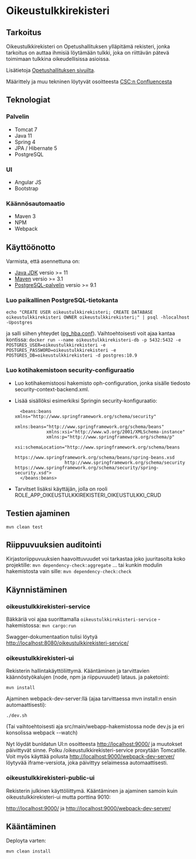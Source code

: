 # Oikeustulkkirekisteri

## Tarkoitus

Oikeustulkkirekisteri on Opetushallituksen ylläpitämä rekisteri, jonka tarkoitus on auttaa ihmisiä löytämään tulkki, 
joka on riittävän pätevä toimimaan tulkkina oikeudellisissa asioissa.

Lisätietoja [Opetushallituksen sivuilta](http://oph.fi/koulutus_ja_tutkinnot/oikeustulkkirekisteri).

Määrittely ja muu tekninen löytyvät osoitteesta [CSC:n Confluencesta](https://confluence.csc.fi/display/OPHPALV/Oikeustulkkirekisteri)

## Teknologiat

### Palvelin
* Tomcat 7
* Java 11
* Spring 4
* JPA / Hibernate 5
* PostgreSQL

### UI
* Angular JS
* Bootstrap

### Käännösautomaatio
* Maven 3
* NPM
* Webpack

## Käyttöönotto

Varmista, että asennettuna on:

* [Java JDK](http://www.oracle.com/technetwork/java/javase/downloads/index.html) versio >= 11
* [Maven](https://maven.apache.org/download.cgi) versio >= 3.1
* [PostgreSQL-palvelin](https://www.postgresql.org/download/) versio >= 9.1

### Luo paikallinen PostgreSQL-tietokanta
    echo "CREATE USER oikeustulkkirekisteri; CREATE DATABASE oikeustulkkirekisteri OWNER oikeustulkkirekisteri;" | psql -hlocalhost -Upostgres

ja salli siihen yhteydet ([pg_hba.conf](https://www.postgresql.org/docs/9.1/static/auth-pg-hba-conf.html)). Vaihtoehtoisesti voit ajaa kantaa kontissa:
`docker run --name oikeustulkkirekisteri-db -p 5432:5432 -e POSTGRES_USER=oikeustulkkirekisteri -e POSTGRES_PASSWORD=oikeustulkkirekisteri -e POSTGRES_DB=oikeustulkkirekisteri -d postgres:10.9`

### Luo kotihakemistoon security-configuraatio

- Luo kotihakemistoosi hakemisto oph-configuration, jonka sisälle tiedosto security-context-backend.xml.
- Lisää sisällöksi esimerkiksi Springin security-konfiguraatio:

        <beans:beans xmlns="http://www.springframework.org/schema/security"
                  xmlns:beans="http://www.springframework.org/schema/beans"
                  xmlns:xsi="http://www.w3.org/2001/XMLSchema-instance"
                  xmlns:p="http://www.springframework.org/schema/p"
                  xsi:schemaLocation="http://www.springframework.org/schema/beans
                         https://www.springframework.org/schema/beans/spring-beans.xsd
                         http://www.springframework.org/schema/security https://www.springframework.org/schema/security/spring-security.xsd">      
        </beans:beans>

- Tarvitset lisäksi käyttäjän, jolla on rooli ROLE_APP_OIKEUSTULKKIREKISTERI_OIKEUSTULKKI_CRUD

## Testien ajaminen

    mvn clean test
    

## Riippuvuuksien auditointi

Kirjastoriippuvuuksien haavoittuvuudet voi tarkastaa joko juuritasolta koko projektille:
`mvn dependency-check:aggregate`
... tai kunkin modulin hakemistosta vain sille:
`mvn dependency-check:check`


## Käynnistäminen

### oikeustulkkirekisteri-service

Bäkkäriä voi ajaa suorittamalla `oikeustulkkirekisteri-service` -hakemistossa:
`mvn cargo:run`
   
Swagger-dokumentaation tulisi löytyä [http://localhost:8080/oikeustulkkirekisteri-service/](http://localhost:8080/oikeustulkkirekisteri-service/)

### oikeustulkkirekisteri-ui

Rekisterin hallintakäyttöliittymä. Kääntäminen ja tarvittavien käännöstyökalujen (node, npm ja riippuvuudet) lataus. ja paketointi:

    mvn install 

Ajaminen webpack-dev-server:llä (ajaa tarvittaessa mvn install:n ensin automaattisesti):

    ./dev.sh

(Tai vaihtoehtoisesti aja src/main/webapp-hakemistossa node dev.js ja eri konsolissa webpack --watch)

Nyt löydät bunldatun UI:n osoitteesta [http://localhost:9000/](http://localhost:9000/) ja muutokset päivittyvät sinne. Polku /oikeustulkkirekisteri-service proxytään Tomcatille.
Voit myös käyttää polusta [http://localhost:9000/webpack-dev-server/](http://localhost:9000/webpack-dev-server/) löytyvää iframe-versiota, joka päivittyy selaimessa automaattisesti.

### oikeustulkkirekisteri-public-ui

Rekisterin julkinen käyttöliittymä. Kääntäminen ja ajaminen samoin kuin oikeustulkkirekisteri-ui mutta porttina 9010:

[http://localhost:9000/](http://localhost:9010/) ja [http://localhost:9000/webpack-dev-server/](http://localhost:9010/webpack-dev-server/)

## Kääntäminen

Deployta varten:

    mvn clean install
